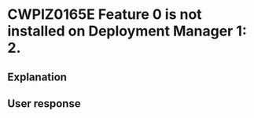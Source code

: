 # CWPIZ0165E Feature 0 is not installed on Deployment Manager 1: 2.

## Explanation

## User response